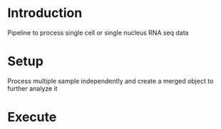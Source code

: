 # Introduction
Pipeline to process single cell or single nucleus RNA seq data

# Setup
Process multiple sample independently and create a merged object to further analyze it

# Execute
